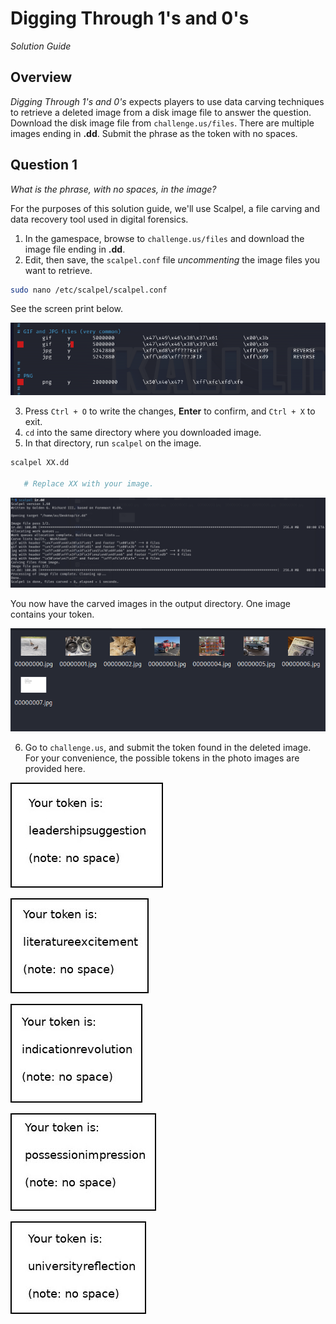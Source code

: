 # Digging Through 1's and 0's

*Solution Guide*

## Overview

*Digging Through 1's and 0's* expects players to use data carving techniques to retrieve a deleted image from a disk image file to answer the question. Download the disk image file from `challenge.us/files`. There are multiple images ending in **.dd**. Submit the phrase as the token with no spaces.

## Question 1

*What is the phrase, with no spaces, in the image?*

For the purposes of this solution guide, we'll use Scalpel, a file carving and data recovery tool used in digital forensics.

1. In the gamespace, browse to `challenge.us/files` and download the image file ending in **.dd**.
2. Edit, then save, the `scalpel.conf` file *uncommenting* the image files you want to retrieve. 

```bash
sudo nano /etc/scalpel/scalpel.conf
```

   See the screen print below.

![](./img/scalpel_settings.png)

3. Press `Ctrl + O` to write the changes, **Enter** to confirm, and `Ctrl + X` to exit.
4. `cd` into the same directory where you downloaded image.
5. In that directory,  run `scalpel` on the image.

```bash
scalpel XX.dd

   # Replace XX with your image.
```

![](./img/scalpel_cmd_output.png)

You now have the carved images in the output directory. One image contains your token.

![](./img/carved_images.png)

6. Go to `challenge.us`, and submit the token found in the deleted image. For your convenience, the possible tokens in the photo images are provided here.

![](./img/leadershipsuggestion1.jpg)

![](./img/literatureexcitement1.jpg)

![](./img/indicationrevolution1.jpg)

![](./img/possessionimpression1.jpg)

![](./img/universityreflection1.jpg)